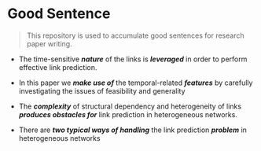 # Good Sentence
> This repository is used to accumulate good sentences for research paper writing.
- The time-sensitive ***nature*** of the links is ***leveraged*** in order to perform effective link prediction. 

- In this paper we ***make use of*** the temporal-related ***features*** by carefully investigating the issues of feasibility and generality

- The ***complexity*** of structural dependency and heterogeneity of links ***produces obstacles for*** link prediction in heterogeneous networks.

- There are ***two typical ways of handling*** the link prediction ***problem*** in heterogeneous networks